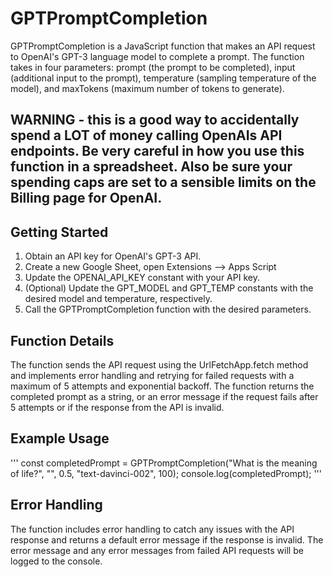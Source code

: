 # GPTPromptCompletion

GPTPromptCompletion is a JavaScript function that makes an API request to OpenAI's GPT-3 language model to complete a prompt. The function takes in four parameters: prompt (the prompt to be completed), input (additional input to the prompt), temperature (sampling temperature of the model), and maxTokens (maximum number of tokens to generate).

## WARNING - this is a good way to accidentally spend a LOT of money calling OpenAIs API endpoints. Be very careful in how you use this function in a spreadsheet. Also be sure your spending caps are set to a sensible limits on the Billing page for OpenAI. 

## Getting Started
1. Obtain an API key for OpenAI's GPT-3 API.
2. Create a new Google Sheet, open Extensions --> Apps Script 
3. Update the OPENAI_API_KEY constant with your API key.
4. (Optional) Update the GPT_MODEL and GPT_TEMP constants with the desired model and temperature, respectively.
5. Call the GPTPromptCompletion function with the desired parameters.

## Function Details

The function sends the API request using the UrlFetchApp.fetch method and implements error handling and retrying for failed requests with a maximum of 5 attempts and exponential backoff. The function returns the completed prompt as a string, or an error message if the request fails after 5 attempts or if the response from the API is invalid.

## Example Usage
'''
const completedPrompt = GPTPromptCompletion("What is the meaning of life?", "", 0.5, "text-davinci-002", 100);
console.log(completedPrompt);
'''

## Error Handling

The function includes error handling to catch any issues with the API response and returns a default error message if the response is invalid. The error message and any error messages from failed API requests will be logged to the console.
